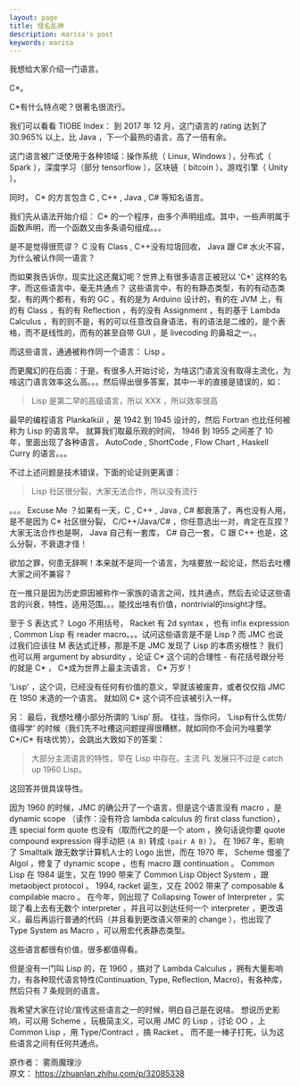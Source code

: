 ```yaml
---
layout: page
title: 怪名乱神
description: marisa's post
keywords: marisa
---
```


我想给大家介绍一门语言。

C\*。

C\*有什么特点呢？很著名很流行。

我们可以看看 TIOBE Index：
到 2017 年 12 月，这门语言的 rating 达到了 30.965% 以上，比 Java ，下一个最热的语言，高了一倍有余。

这门语言被广泛使用于各种领域：操作系统（ Linux, Windows ），分布式（ Spark ），深度学习（部分 tensorflow ），区块链（ bitcoin ），游戏引擎（ Unity ）。

同时， C\* 的方言包含 C , C++ , Java , C\# 等知名语言。

我们先从语法开始介绍：
C\* 的一个程序，由多个声明组成。其中，一些声明属于函数声明，而一个函数又由多条语句组成。。。

是不是觉得很荒谬？ C 没有 Class , C++没有垃圾回收， Java 跟 C\# 水火不容，为什么被认作同一语言？

而如果我告诉你，现实比这还魔幻呢？世界上有很多语言正被冠以 'C\*' 这样的名字，而这些语言中，毫无共通点？
这些语言中，有的有静态类型，有的有动态类型，有的两个都有，有的 GC ，有的是为 Arduino 设计的，有的在 JVM 上，有的有 Class ，有的有 Reflection ，有的没有 Assignment ，有的基于 Lambda Calculus ，有的则不是，有的可以任意改自身语法，有的语法是二维的，是个表格，而不是线性的，而有的甚至自带 GUI ，是 livecoding 的鼻祖之一。。

而这些语言，通通被称作同一个语言： Lisp 。

而更魔幻的在后面：于是，有很多人开始讨论，为啥这门语言没有取得主流化，为啥这门语言效率这么高。。。然后得出很多答案，其中一半的直接是错误的，如：

> Lisp 是第二早的高级语言，所以 XXX ，所以效率很高

最早的编程语言 Plankalkül ，是 1942 到 1945 设计的，然后 Fortran 也比任何被称为 Lisp 的语言早。
就算我们取最乐观的时间， 1946 到 1955 之间差了 10 年，里面出现了各种语言， AutoCode , ShortCode , Flow Chart , Haskell Curry 的语言。。。

不过上述问题是技术错误，下面的论证则更离谱：

> Lisp 社区很分裂，大家无法合作，所以没有流行

。。。 Excuse Me ？如果有一天，C , C++ , Java , C\# 都衰落了，再也没有人用，是不是因为 C\* 社区很分裂， C/C++/Java/C\# ，你任意选出一对，肯定在互捏？
大家无法合作也是啊， Java 自己有一套库， C\# 自己一套， C 跟 C++ 也是，这么分裂，不衰退才怪！

欲加之罪，何患无辞啊！本来就不是同一个语言，为啥要放一起论证，然后去吐槽大家之间不兼容？

在一推只是因为历史原因被称作一家族的语言之间，找共通点，然后去论证这些语言的兴衰，特性，适用范围。。。能找出啥有价值，nontrivial的insight才怪。

至于 S 表达式？ Logo 不用括号， Racket 有 2d syntax ，也有 infix expression , Common Lisp 有 reader macro。。。试问这些语言是不是 Lisp ?
而 JMC 也说过我们应该往 M 表达式迁移，那是不是 JMC 发现了 Lisp 的本质劣根性？
我们也可以用 argument by absurdity ，论证 C\* 这个词的合理性 - 有花括号跟分号的就是 C\* ， C\*成为世界上最主流语言， C\* 万岁！

'Lisp' ，这个词，已经没有任何有价值的意义，早就该被废弃，或者仅仅指 JMC 在 1950 末造的一个语言。
就如同 C\* 这个词不应该被引入一样。

另：
最后，我想吐槽小部分所谓的 ‘Lisp’ 厨。
往往，当你问， ‘Lisp有什么优势/值得学’ 的时候（我们先不吐槽这问题提得很糟糕，就如同你不会问为啥要学 C\*/C\* 有啥优势），会跳出大致如下的答案：

> 大部分主流语言的特性，早在 Lisp 中存在。主流 PL 发展只不过是 catch up 1960 Lisp。

这回答并很具误导性。

因为 1960 的时候，JMC 的确公开了一个语言，但是这个语言没有 macro ，是 dynamic scope （读作：没有符合 lambda calculus 的 first class function），连 special form quote 也没有（取而代之的是一个 atom ，换句话说你要 quote compound expression 得手动把 `(A B)` 转成 `(pair A B)` ）。
在 1967 年，影响了 Smalltalk 跟无数学计算机人士的 Logo 出世，而在 1970 年， Scheme 借鉴了 Algol ，修复了 dynamic scope ，也有 macro 跟 continuation 。
Common Lisp 在 1984 诞生，又在 1990 带来了 Common Lisp Object System ，跟 metaobject protocol 。
1994, racket 诞生，又在 2002 带来了 composable \& compilable macro 。
在今年，则出现了 Collapsing Tower of Interpreter ，实现了看上去有无数个 interpreter ，并且可以到达任何一个 interpreter ，更改语义，最后再运行普通的代码（并且看到更改语义带来的 change ），也出现了 Type System as Macro ，可以用宏代表静态类型。

这些语言都很有价值，很多都值得看。

但是没有一门叫 Lisp 的，在 1960 ，搞对了 Lambda Calculus ，拥有大量影响力，有各种现代语言特性(Continuation, Type, Reflection, Macro)，有各种库，然后只有 7 条规则的语言。

我希望大家在讨论/宣传这些语言之一的时候，明白自己是在说啥。
想说历史影响，可以用 Scheme ，玩极简主义，可以用 JMC 的 Lisp ，讨论 OO ，上 Common Lisp ，用 Type/Contract ，搞 Racket 。
而不是一棒子打死，认为这些语言之间有任何共通点。

原作者： 雾雨魔理沙  
原文： https://zhuanlan.zhihu.com/p/32085338
